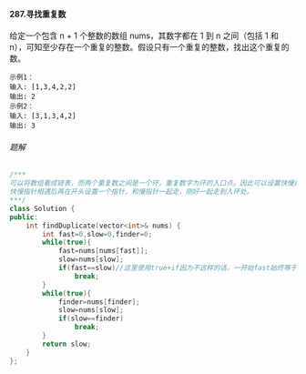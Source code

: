 #### 287.寻找重复数

给定一个包含 n + 1 个整数的数组 nums，其数字都在 1 到 n 之间（包括 1 和 n），可知至少存在一个重复的整数。假设只有一个重复的整数，找出这个重复的数。

```
示例1：
输入: [1,3,4,2,2]
输出: 2
示例2：
输入: [3,1,3,4,2]
输出: 3
```

###### 题解

```c++
/***
可以将数组看成链表，而两个重复数之间是一个环，重复数字为环的入口点。因此可以设置快慢指针，快指针每次走2步，慢指针每次走1步，
快慢指针相遇后再在开头设置一个指针，和慢指针一起走，刚好一起走到入环处。
***/
class Solution {
public:
    int findDuplicate(vector<int>& nums) {
        int fast=0,slow=0,finder=0;
        while(true){
            fast=nums[nums[fast]];
            slow=nums[slow];
            if(fast==slow)//这里使用true+if因为不这样的话，一开始fast始终等于slow
                break;
        }
        while(true){
            finder=nums[finder];
            slow=nums[slow];
            if(slow==finder)
                break;
        }
        return slow;
    }
};

```
